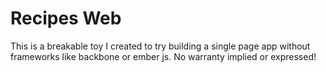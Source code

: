 # Recipes Web

This is a breakable toy I created to try building a single page app without
frameworks like backbone or ember js. No warranty implied or expressed!
